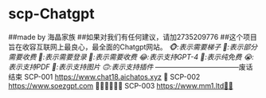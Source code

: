 # scp-Chatgpt
##made by 海晶家族
##如果对我们有任何建议，请加2735209776
##这个项目旨在收容互联网上最良心，最全面的Chatgpt网站。
*🐵:表示需要梯子*
*🙊:表示部分需要收费*
*🙉:表示需要登录*
*🐒:表示需要收费*
*😂:表示支持GPT-4*
*🤣:表示纯免费*
*😭:表示支持PDF*
*🙂:表示支持图片*
*🙃:表示支持插件*
————————————废话结束
SCP-001 https://www.chat18.aichatos.xyz 🤣
SCP-002 https://www.soezgpt.com 🙊🙉🤣😭🙂🙃
SCP-003 https://www.mm1.ltd🙊🤣